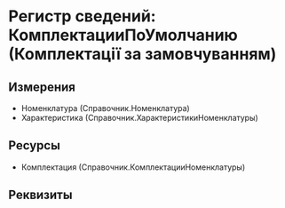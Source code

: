 ﻿# Регистр сведений: КомплектацииПоУмолчанию (Комплектації за замовчуванням)

## Измерения

- Номенклатура (Справочник.Номенклатура)
- Характеристика (Справочник.ХарактеристикиНоменклатуры)

## Ресурсы

- Комплектация (Справочник.КомплектацииНоменклатуры)

## Реквизиты


